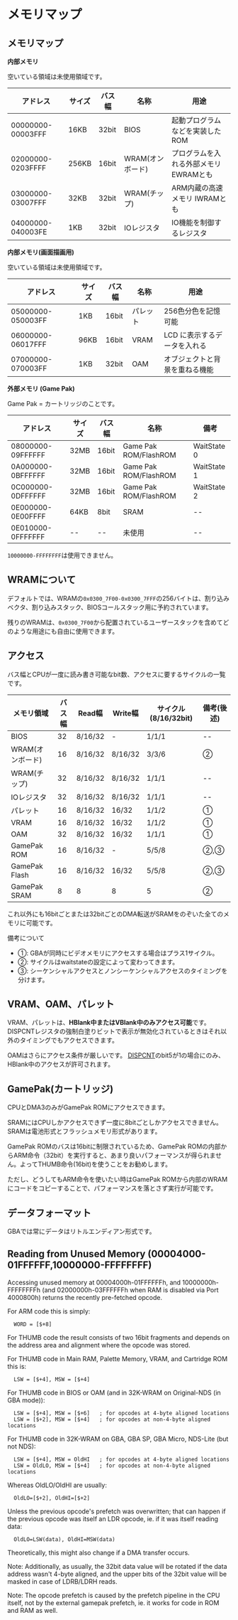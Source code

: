 # メモリマップ

## メモリマップ

**内部メモリ**

空いている領域は未使用領域です。

アドレス | サイズ | バス幅 | 名称 | 用途
---- | ---- | ---- | ---- | ----
00000000-00003FFF | 16KB | 32bit | BIOS | 起動プログラムなどを実装したROM
02000000-0203FFFF | 256KB | 16bit | WRAM(オンボード) | プログラムを入れる外部メモリ EWRAMとも
03000000-03007FFF | 32KB | 32bit | WRAM(チップ) | ARM内蔵の高速メモリ IWRAMとも
04000000-040003FE | 1KB | 32bit | IOレジスタ | IO機能を制御するレジスタ

**内部メモリ(画面描画用)**

空いている領域は未使用領域です。

アドレス | サイズ | バス幅 | 名称 | 用途
---- | ---- | ---- | ---- | ----
05000000-050003FF | 1KB | 16bit | パレット | 256色分色を記憶可能
06000000-06017FFF | 96KB | 16bit | VRAM | LCD に表示するデータを入れる
07000000-070003FF | 1KB | 32bit | OAM | オブジェクトと背景を重ねる機能

**外部メモリ (Game Pak)**

Game Pak = カートリッジのことです。

アドレス | サイズ | バス幅 | 名称 | 備考
---- | ---- | ---- | ---- | ----
08000000-09FFFFFF | 32MB | 16bit | Game Pak ROM/FlashROM | WaitState 0
0A000000-0BFFFFFF | 32MB | 16bit | Game Pak ROM/FlashROM | WaitState 1
0C000000-0DFFFFFF | 32MB | 16bit | Game Pak ROM/FlashROM | WaitState 2
0E000000-0E00FFFF | 64KB | 8bit | SRAM | --
0E010000-0FFFFFFF | -- | -- | 未使用 | -- 

`10000000-FFFFFFFF`は使用できません。

## WRAMについて

デフォルトでは、WRAMの`0x0300_7F00-0x0300_7FFF`の256バイトは、割り込みベクタ、割り込みスタック、BIOSコールスタック用に予約されています。

残りのWRAMは、`0x0300_7F00`から配置されているユーザースタックを含めてどのような用途にも自由に使用できます。

## アクセス

バス幅とCPUが一度に読み書き可能なbit数、アクセスに要するサイクルの一覧です。

メモリ領域 | バス幅 | Read幅 | Write幅 | サイクル(8/16/32bit) | 備考(後述)
---- | ---- | ---- | ---- | ---- | ---- 
BIOS      | 32  |  8/16/32  | -       |  1/1/1 | --
WRAM(オンボード) | 16  |  8/16/32  | 8/16/32 |  3/3/6 | ②
WRAM(チップ)  | 32  |  8/16/32  | 8/16/32 |  1/1/1 | --
IOレジスタ           | 32  |  8/16/32  | 8/16/32 |  1/1/1 | --
パレット   | 16  |  8/16/32  | 16/32   |  1/1/2 | ①
VRAM          | 16  |  8/16/32  | 16/32   |  1/1/2 | ①
OAM           | 32  |  8/16/32  | 16/32   |  1/1/1 | ①
GamePak ROM   | 16  |  8/16/32  | -       |  5/5/8 | ②,③
GamePak Flash | 16  |  8/16/32  | 16/32   |  5/5/8 | ②,③
GamePak SRAM  | 8   |  8        | 8       |  5     | ②

これ以外にも16bitごとまたは32bitごとのDMA転送がSRAMをのぞいた全てのメモリに可能です。

備考について

- ①: GBAが同時にビデオメモリにアクセスする場合はプラス1サイクル。
- ②: サイクルはwaitstateの設定によって変わってきます。
- ③: シーケンシャルアクセスとノンシーケンシャルアクセスのタイミングを分けます。

## VRAM、OAM、パレット

VRAM、パレットは、**HBlank中またはVBlank中のみアクセス可能**です。 DISPCNTレジスタの強制白塗りビットで表示が無効化されているときはそれ以外のタイミングでもアクセスできます。

OAMはさらにアクセス条件が厳しいです。 [DISPCNT](lcd/lcd_control.md#0x0400_0000---dispcnt---lcd%E5%88%B6%E5%BE%A1%E3%83%AC%E3%82%B8%E3%82%B9%E3%82%BF-rw)のbit5が1の場合にのみ、HBlank中のアクセスが許可されます。

## GamePak(カートリッジ)

CPUとDMA3のみがGamePak ROMにアクセスできます。

SRAMにはCPUしかアクセスできず一度に8bitごとしかアクセスできません。 SRAMは電池形式とフラッシュメモリ形式があります。

GamePak ROMのバスは16bitに制限されているため、GamePak ROMの内部からARM命令（32bit）を実行すると、あまり良いパフォーマンスが得られません。よってTHUMB命令(16bit)を使うことをお勧めします。

ただし、どうしてもARM命令を使いたい時はGamePak ROMから内部のWRAMにコードをコピーすることで、パフォーマンスを落とさず実行が可能です。

## データフォーマット

GBAでは常にデータはリトルエンディアン形式です。

## Reading from Unused Memory (00004000-01FFFFFF,10000000-FFFFFFFF)

Accessing unused memory at 00004000h-01FFFFFFh, and 10000000h-FFFFFFFFh (and 02000000h-03FFFFFFh when RAM is disabled via Port 4000800h) returns the recently pre-fetched opcode. 

For ARM code this is simply:

```
  WORD = [$+8]
```

For THUMB code the result consists of two 16bit fragments and depends on the address area and alignment where the opcode was stored.

For THUMB code in Main RAM, Palette Memory, VRAM, and Cartridge ROM this is:

```
  LSW = [$+4], MSW = [$+4]
```

For THUMB code in BIOS or OAM (and in 32K-WRAM on Original-NDS (in GBA mode)):

```
  LSW = [$+4], MSW = [$+6]   ; for opcodes at 4-byte aligned locations
  LSW = [$+2], MSW = [$+4]   ; for opcodes at non-4-byte aligned locations
```

For THUMB code in 32K-WRAM on GBA, GBA SP, GBA Micro, NDS-Lite (but not NDS):

```
  LSW = [$+4], MSW = OldHI   ; for opcodes at 4-byte aligned locations
  LSW = OldLO, MSW = [$+4]   ; for opcodes at non-4-byte aligned locations
```

Whereas OldLO/OldHI are usually:

```
  OldLO=[$+2], OldHI=[$+2]
```

Unless the previous opcode's prefetch was overwritten; that can happen if the previous opcode was itself an LDR opcode, ie. if it was itself reading data:

```
  OldLO=LSW(data), OldHI=MSW(data)
```

Theoretically, this might also change if a DMA transfer occurs.

Note: Additionally, as usually, the 32bit data value will be rotated if the data address wasn't 4-byte aligned, and the upper bits of the 32bit value will be masked in case of LDRB/LDRH reads.

Note: The opcode prefetch is caused by the prefetch pipeline in the CPU itself, not by the external gamepak prefetch, ie. it works for code in ROM and RAM as well.
